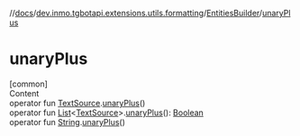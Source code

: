 //[docs](../../../index.md)/[dev.inmo.tgbotapi.extensions.utils.formatting](../index.md)/[EntitiesBuilder](index.md)/[unaryPlus](unary-plus.md)



# unaryPlus  
[common]  
Content  
operator fun [TextSource](../../dev.inmo.tgbotapi.CommonAbstracts/-text-source/index.md).[unaryPlus](unary-plus.md)()  
operator fun [List](https://kotlinlang.org/api/latest/jvm/stdlib/kotlin.collections/-list/index.html)<[TextSource](../../dev.inmo.tgbotapi.CommonAbstracts/-text-source/index.md)>.[unaryPlus](unary-plus.md)(): [Boolean](https://kotlinlang.org/api/latest/jvm/stdlib/kotlin/-boolean/index.html)  
operator fun [String](https://kotlinlang.org/api/latest/jvm/stdlib/kotlin/-string/index.html).[unaryPlus](unary-plus.md)()  



